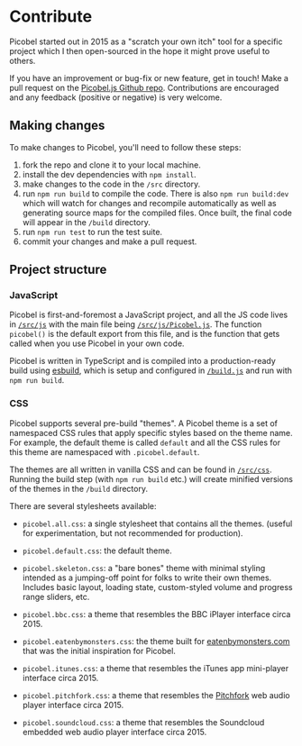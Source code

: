 # Contribute

Picobel started out in 2015 as a "scratch your own itch" tool for a specific project which I then open-sourced in the hope it might prove useful to others. 

If you have an improvement or bug-fix or new feature, get in touch! Make a pull request on the [Picobel.js Github repo](https://github.com/tomhazledine/picobel). Contributions are encouraged and any feedback (positive or negative) is very welcome.

## Making changes

To make changes to Picobel, you'll need to follow these steps:

1. fork the repo and clone it to your local machine.
2. install the dev dependencies with `npm install`.
3. make changes to the code in the `/src` directory.
4. run `npm run build` to compile the code. There is also `npm run build:dev` which will watch for changes and recompile automatically as well as generating source maps for the compiled files. Once built, the final code will appear in the `/build` directory.
5. run `npm run test` to run the test suite.
6. commit your changes and make a pull request.

## Project structure

### JavaScript

Picobel is first-and-foremost a JavaScript project, and all the JS code lives in [`/src/js`](https://github.com/tomhazledine/picobel/blob/master/src/js) with the main file being [`/src/js/Picobel.js`](https://github.com/tomhazledine/picobel/blob/master/src/js/Picobel.js). The function `picobel()` is the default export from this file, and is the function that gets called when you use Picobel in your own code.

Picobel is written in TypeScript and is compiled into a production-ready build using [esbuild](https://esbuild.github.io/), which is setup and configured in [`/build.js`](https://github.com/tomhazledine/picobel/blob/master/build.js) and run with `npm run build`.

### CSS

Picobel supports several pre-build "themes". A Picobel theme is a set of namespaced CSS rules that apply specific styles based on the theme name. For example, the default theme is called `default` and all the CSS rules for this theme are namespaced with `.picobel.default`.

The themes are all written in vanilla CSS and can be found in [`/src/css`](https://github.com/tomhazledine/picobel/blob/master/src/css). Running the build step (with `npm run build` etc.) will create minified versions of the themes in the `/build` directory.

There are several stylesheets available:

* `picobel.all.css`: a single stylesheet that contains all the themes. (useful for experimentation, but not recommended for production).
* `picobel.default.css`: the default theme.
* `picobel.skeleton.css`: a "bare bones" theme with minimal styling intended as a jumping-off point for folks to write their own themes. Includes basic layout, loading state, custom-styled volume and progress range sliders, etc.

* `picobel.bbc.css`: a theme that resembles the BBC iPlayer interface circa 2015.
* `picobel.eatenbymonsters.css`: the theme built for [eatenbymonsters.com](https://eatenbymonsters.com) that was the initial inspiration for Picobel.
* `picobel.itunes.css`: a theme that resembles the iTunes app mini-player interface circa 2015.
* `picobel.pitchfork.css`: a theme that resembles the [Pitchfork](https://pitchfork.com/) web audio player interface circa 2015.
* `picobel.soundcloud.css`: a theme that resembles the Soundcloud embedded web audio player interface circa 2015.